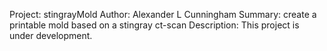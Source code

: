 Project: stingrayMold
Author: Alexander L Cunningham
Summary: create a printable mold based on a stingray ct-scan
Description: This project is under development. 
